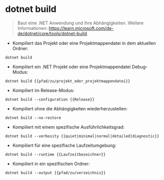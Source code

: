 # dotnet build

> Baut eine .NET Anwendung und ihre Abhängigkeiten.
> Weitere Informationen: <https://learn.microsoft.com/de-de/dotnet/core/tools/dotnet-build>.

- Kompiliert das Projekt oder eine Projektmappendatei in dem aktuellen Ordner:

`dotnet build`

- Kompiliert ein .NET Projekt oder eine Projektmappendatei Debug-Modus:

`dotnet build {{pfad/zu/projekt_oder_projektmappendatei}}`

- Kompiliert im Release-Modus:

`dotnet build --configuration {{Release}}`

- Kompiliert ohne die Abhängigkeiten wiederherzustellen:

`dotnet build --no-restore`

- Kompiliert mit einem spezifische Ausführlichkeitsgrad:

`dotnet build --verbosity {{quiet|minimal|normal|detailed|diagnostic}}`

- Kompiliert für eine spezifische Laufzeitumgebung:

`dotnet build --runtime {{Laufzeitbezeichner}}`

- Kompiliert in ein spezifischen Ordner:

`dotnet build --output {{pfad/zu/verzeichnis}}`
